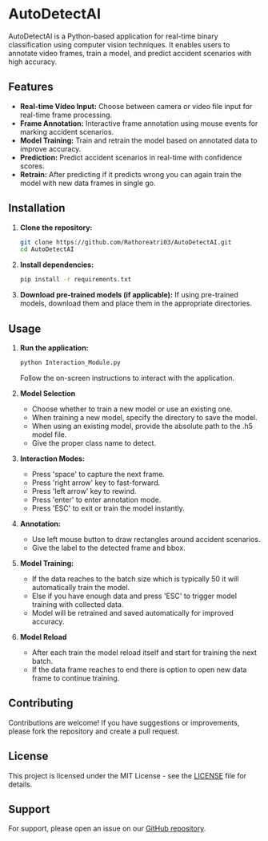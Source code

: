 # AutoDetectAI

AutoDetectAI is a Python-based application for real-time binary classification using computer vision techniques. It enables users to annotate video frames, train a model, and predict accident scenarios with high accuracy.

## Features

- **Real-time Video Input:** Choose between camera or video file input for real-time frame processing.
- **Frame Annotation:** Interactive frame annotation using mouse events for marking accident scenarios.
- **Model Training:** Train and retrain the model based on annotated data to improve accuracy.
- **Prediction:** Predict accident scenarios in real-time with confidence scores.
- **Retrain:** After predicting if it predicts wrong you can again train the model with new data frames in single go.

## Installation

1. **Clone the repository:**
   ```bash
   git clone https://github.com/Rathoreatri03/AutoDetectAI.git
   cd AutoDetectAI
   ```

2. **Install dependencies:**
   ```bash
   pip install -r requirements.txt
   ```

3. **Download pre-trained models (if applicable):**
   If using pre-trained models, download them and place them in the appropriate directories.

## Usage

1. **Run the application:**
   ```bash
   python Interaction_Module.py
   ```
   Follow the on-screen instructions to interact with the application.


2. **Model Selection**
   - Choose whether to train a new model or use an existing one.
   - When training a new model, specify the directory to save the model.
   - When using an existing model, provide the absolute path to the .h5 model file.
   - Give the proper class name to detect.
    

3. **Interaction Modes:**
   - Press 'space' to capture the next frame.
   - Press 'right arrow' key to fast-forward.
   - Press 'left arrow' key to rewind.
   - Press 'enter' to enter annotation mode.
   - Press 'ESC' to exit or train the model instantly.


4. **Annotation:**
   - Use left mouse button to draw rectangles around accident scenarios.
   - Give the label to the detected frame and bbox.


5. **Model Training:**
   - If the data reaches to the batch size which is typically 50 it will automatically train the model.
   - Else if you have enough data and press 'ESC' to trigger model training with collected data.
   - Model will be retrained and saved automatically for improved accuracy.


6. **Model Reload**
   - After each train the model reload itself and start for training the next batch.
   - If the data frame reaches to end there is option to open new data frame to continue training. 

## Contributing

Contributions are welcome! If you have suggestions or improvements, please fork the repository and create a pull request.

## License

This project is licensed under the MIT License - see the [LICENSE](https://github.com/Rathoreatri03/AutoDetectAI/blob/main/LICENSE) file for details.

## Support

For support, please open an issue on our [GitHub repository](https://github.com/Rathoreatri03/AutoDetectAI/issues).
```
